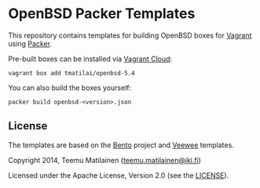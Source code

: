 # OpenBSD Packer Templates

This repository contains templates for building OpenBSD boxes for
[Vagrant](http://www.vagrantup.com) using [Packer](http://packer.io).

Pre-built boxes can be installed via [Vagrant Cloud](https://vagrantcloud.com):

```
vagrant box add tmatilai/openbsd-5.4
```

You can also build the boxes yourself:
```
packer build openbsd-<version>.json
```

## License

The templates are based on the [Bento](https://github.com/opscode/bento)
project and [Veewee](https://github.com/jedi4ever/veewee) templates.

Copyright 2014, Teemu Matilainen (<teemu.matilainen@iki.fi>)

Licensed under the Apache License, Version 2.0 (see the [LICENSE](LICENSE)).
